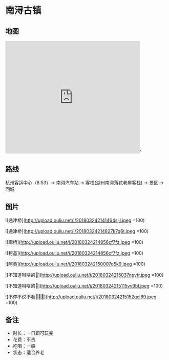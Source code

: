 # 南浔古镇

## 地图
<iframe width='420' height='350' frameborder='0' scrolling='no' marginheight='0' marginwidth='0' src='http://f.amap.com/6nPfb_0F84sDv'></iframe>'

## 路线
杭州客运中心（8:53）-> 南浔汽车站 -> 客栈(湖州南浔落花老屋客栈) -> 景区 -> 回城

## 图片
![通津桥](http://upload.ouliu.net/i/201803242141464sjil.jpeg =100)    

![通津桥](http://upload.ouliu.net/i/20180324214827k7q6t.jpeg =100)    

![廊桥](http://upload.ouliu.net/i/20180324214856cf7fz.jpeg =100)    

![柯基](http://upload.ouliu.net/i/20180324214856cf7fz.jpeg =100)    

![阿黄](http://upload.ouliu.net/i/201803242150007q5k9.jpeg =100)    

![不知道叫啥的🌺](http://upload.ouliu.net/i/20180324215037npvtr.jpeg =100)    

![不知道叫啥的🌺](http://upload.ouliu.net/i/20180324215115vv9bl.jpeg =100)    

![不停不说不看🙉🙊🙈](http://upload.ouliu.net/i/20180324215152qcj89.jpeg =100)    


## 备注
* 时长：一日即可玩完
* 花费：不贵
* 吃喝：一般
* 状态：适合养老